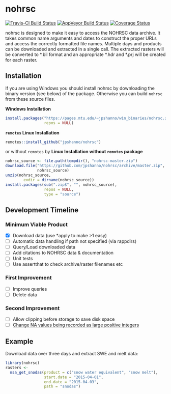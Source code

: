 
<!-- README.md is generated from README.Rmd. Please edit that file -->

# nohrsc

<!-- badges: start -->

[![Travis-CI Build
Status](https://travis-ci.org/jpshanno/nohrsc.svg?branch=master)](https://travis-ci.org/jpshanno/nohrsc)
[![AppVeyor Build
Status](https://ci.appveyor.com/api/projects/status/github/jpshanno/nohrsc?branch=master&svg=true)](https://ci.appveyor.com/project/jpshanno/nohrsc)
[![Coverage
Status](https://img.shields.io/codecov/c/github/jpshanno/nohrsc/master.svg)](https://codecov.io/github/jpshanno/nohrsc?branch=master)
<!-- badges: end -->

nohrsc is designed to make it easy to access the NOHRSC data archive. It
takes common name arguments and dates to construct the proper URLs and
access the correctly formatted file names. Multiple days and products
can be downloaded and extracted in a single call. The extracted rasters
will be converted to \*.bil format and an appropriate \*.hdr and \*.prj
will be created for each raster.

## Installation

If you are using Windows you should install nohrsc by downloading the
binary version (see below) of the package. Otherwise you can build
`nohrsc` from these source files.

**Windows Installation**

``` r
install.packages("https://pages.mtu.edu/~jpshanno/win_binaries/nohrsc.zip", 
                 repos = NULL)
```

**`remotes` Linux Installation**

``` r
remotes::install_github("jpshanno/nohrsc")
```

or without `remotes` by **Linux Installation without `remotes` package**

``` r
nohrsc_source <- file.path(tempdir(), "nohrsc-master.zip")
download.file("https://github.com/jpshanno/nohrsc/archive/master.zip",
              nohrsc_source)
unzip(nohrsc_source,
        exdir = dirname(nohrsc_source))
install.packages(sub(".zip$", "", nohrsc_source),
                 repos = NULL,
                 type = "source")
```

## Development Timeline

### Minimum Viable Product

  - [x] Download data (use \*apply to make \>1 easy)
  - [ ] Automatic data handling if path not specified (via rappdirs)
  - [ ] Query/Load downloaded data
  - [ ] Add citations to NOHRSC data & documentation
  - [ ] Unit tests  
  - [ ] Use assertthat to check archive/raster filenames etc

### First Improvement

  - [ ] Improve queries
  - [ ] Delete data

### Second Improvement

  - [ ] Allow clipping before storage to save disk space
  - [ ] [Change NA values being recorded as large positive
    integers](https://www.nohrsc.noaa.gov/archived_data/instructions.html)

## Example

Download data over three days and extract SWE and melt data:

``` r
library(nohrsc)
rasters <- 
  nsa_get_snodas(product = c("snow water equivalent", "snow melt"),
                 start.date = "2015-04-01",
                 end.date = "2015-04-03",
                 path = "snodas")
```
